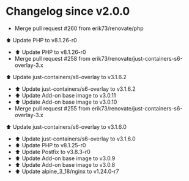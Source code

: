 # Changelog since v2.0.0
- Merge pull request #260 from erik73/renovate/php

⬆️ Update PHP to v8.1.26-r0 
- ⬆️ Update PHP to v8.1.26-r0 
- Merge pull request #258 from erik73/renovate/just-containers-s6-overlay-3.x

⬆️ Update just-containers/s6-overlay to v3.1.6.2 
- ⬆️ Update just-containers/s6-overlay to v3.1.6.2 
- ⬆️ Update Add-on base image to v3.0.11 
- ⬆️ Update Add-on base image to v3.0.10 
- Merge pull request #255 from erik73/renovate/just-containers-s6-overlay-3.x

⬆️ Update just-containers/s6-overlay to v3.1.6.0 
- ⬆️ Update just-containers/s6-overlay to v3.1.6.0 
- ⬆️ Update PHP to v8.1.25-r0 
- ⬆️ Update Postfix to v3.8.3-r0 
- ⬆️ Update Add-on base image to v3.0.9 
- ⬆️ Update Add-on base image to v3.0.8 
- ⬆️ Update alpine_3_18/nginx to v1.24.0-r7 
